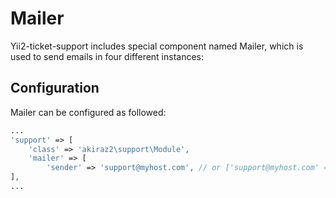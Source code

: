 # Mailer

Yii2-ticket-support includes special component named Mailer, which is used to send emails in four different instances:


## Configuration

Mailer can be configured as followed:

```php
...
'support' => [
    'class' => 'akiraz2\support\Module',
    'mailer' => [
        'sender' => 'support@myhost.com', // or ['support@myhost.com' => 'Technical Support']  
],
...
```
